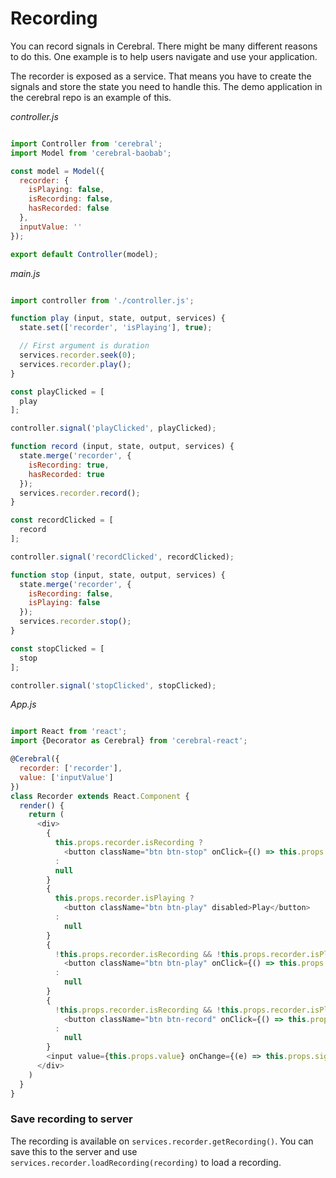 # Recording

You can record signals in Cerebral. There might be many different reasons to do this. One example is to help users navigate and use your application.

The recorder is exposed as a service. That means you have to create the signals and store the state you need to handle this. The demo application in the cerebral repo is an example of this.

*controller.js*
```javascript

import Controller from 'cerebral';
import Model from 'cerebral-baobab';

const model = Model({
  recorder: {
    isPlaying: false,
    isRecording: false,
    hasRecorded: false
  },
  inputValue: ''
});

export default Controller(model);
```

*main.js*
```javascript

import controller from './controller.js';

function play (input, state, output, services) {
  state.set(['recorder', 'isPlaying'], true);

  // First argument is duration
  services.recorder.seek(0);
  services.recorder.play();
}

const playClicked = [
  play
];

controller.signal('playClicked', playClicked);

function record (input, state, output, services) {
  state.merge('recorder', {
    isRecording: true,
    hasRecorded: true
  });
  services.recorder.record();
}

const recordClicked = [
  record
];

controller.signal('recordClicked', recordClicked);

function stop (input, state, output, services) {
  state.merge('recorder', {
    isRecording: false,
    isPlaying: false
  });
  services.recorder.stop();
}

const stopClicked = [
  stop
];

controller.signal('stopClicked', stopClicked);
```

*App.js*
```javascript

import React from 'react';
import {Decorator as Cerebral} from 'cerebral-react';

@Cerebral({
  recorder: ['recorder'],
  value: ['inputValue']
})
class Recorder extends React.Component {
  render() {
    return (
      <div>
        {
          this.props.recorder.isRecording ?
            <button className="btn btn-stop" onClick={() => this.props.signals.stopClicked()}>Stop</button>
          :
          null
        }
        {
          this.props.recorder.isPlaying ?
            <button className="btn btn-play" disabled>Play</button>
          :
            null
        }
        {
          !this.props.recorder.isRecording && !this.props.recorder.isPlaying && this.props.recorder.hasRecorded ?
            <button className="btn btn-play" onClick={() => this.props.signals.playClicked()}>Play</button>
          :
            null
        }
        {
          !this.props.recorder.isRecording && !this.props.recorder.isPlaying && !this.props.recorder.hasRecorded ?
            <button className="btn btn-record" onClick={() => this.props.signals.recordClicked()}>Record</button>
          :
            null
        }
        <input value={this.props.value} onChange={(e) => this.props.signals.valueChanged.sync({value: e.target.value})}
      </div>
    )
  }
}
```

### Save recording to server

The recording is available on `services.recorder.getRecording()`. You can save this to the server and use `services.recorder.loadRecording(recording)` to load a recording.
